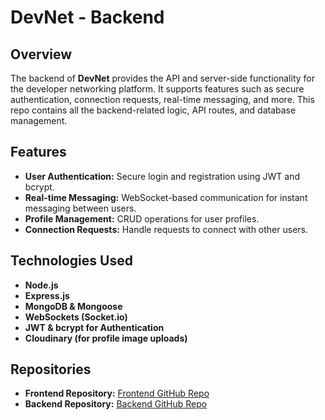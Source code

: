 # DevNet - Backend

## Overview
The backend of **DevNet** provides the API and server-side functionality for the developer networking platform. It supports features such as secure authentication, connection requests, real-time messaging, and more. This repo contains all the backend-related logic, API routes, and database management.

## Features
- **User Authentication:** Secure login and registration using JWT and bcrypt.
- **Real-time Messaging:** WebSocket-based communication for instant messaging between users.
- **Profile Management:** CRUD operations for user profiles.
- **Connection Requests:** Handle requests to connect with other users.

## Technologies Used
- **Node.js**
- **Express.js**
- **MongoDB & Mongoose**
- **WebSockets (Socket.io)**
- **JWT & bcrypt for Authentication**
- **Cloudinary (for profile image uploads)**

##  Repositories
- **Frontend Repository:** [Frontend GitHub Repo](https://github.com/avinashsingh108/devnet_frontend)
- **Backend Repository:** [Backend GitHub Repo](https://github.com/avinashsingh108/devnet_backend)